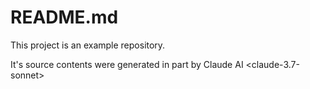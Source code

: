 # README.md

This project is an example repository.

It's source contents were generated in part by Claude AI <claude-3.7-sonnet>
